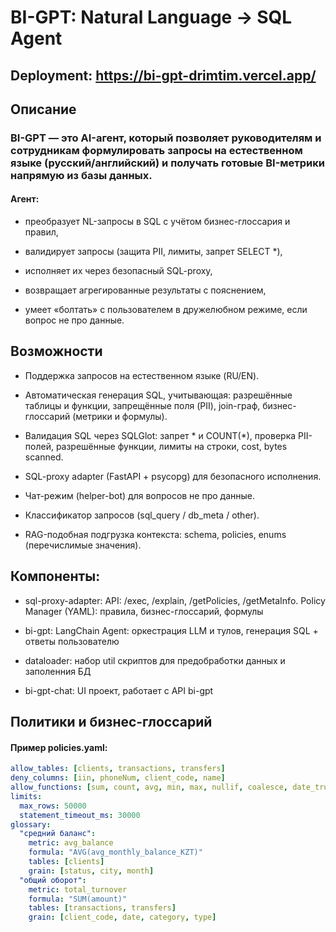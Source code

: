 # BI-GPT: Natural Language → SQL Agent

## Deployment: https://bi-gpt-drimtim.vercel.app/

## Описание

### BI-GPT — это AI-агент, который позволяет руководителям и сотрудникам формулировать запросы на естественном языке (русский/английский) и получать готовые BI-метрики напрямую из базы данных.

#### Агент:

- преобразует NL-запросы в SQL с учётом бизнес-глоссария и правил,

- валидирует запросы (защита PII, лимиты, запрет SELECT *),

- исполняет их через безопасный SQL-proxy,

- возвращает агрегированные результаты с пояснением,

- умеет «болтать» с пользователем в дружелюбном режиме, если вопрос не про данные.

## Возможности

- Поддержка запросов на естественном языке (RU/EN).

- Автоматическая генерация SQL, учитывающая:  разрешённые таблицы и функции, запрещённые поля (PII), join-граф, бизнес-глоссарий (метрики и формулы).

- Валидация SQL через SQLGlot: запрет * и COUNT(*), проверка PII-полей, разрешённые функции, лимиты на строки, cost, bytes scanned.

- SQL-proxy adapter (FastAPI + psycopg) для безопасного исполнения.

- Чат-режим (helper-bot) для вопросов не про данные.

- Классификатор запросов (sql_query / db_meta / other).

- RAG-подобная подгрузка контекста: schema, policies, enums (перечислимые значения).

## Компоненты:

- sql-proxy-adapter: API: /exec, /explain, /getPolicies, /getMetaInfo.  Policy Manager (YAML): правила, бизнес-глоссарий, формулы

- bi-gpt: LangChain Agent: оркестрация LLM и тулов, генерация SQL + ответы пользователю

- dataloader: набор util скриптов для предобработки данных и заполенния БД

- bi-gpt-chat: UI проект, работает с API bi-gpt

## Политики и бизнес-глоссарий

#### Пример policies.yaml:
```yaml
allow_tables: [clients, transactions, transfers]
deny_columns: [iin, phoneNum, client_code, name]
allow_functions: [sum, count, avg, min, max, nullif, coalesce, date_trunc, extract, to_char]
limits:
  max_rows: 50000
  statement_timeout_ms: 30000
glossary:
  "средний баланс":
    metric: avg_balance
    formula: "AVG(avg_monthly_balance_KZT)"
    tables: [clients]
    grain: [status, city, month]
  "общий оборот":
    metric: total_turnover
    formula: "SUM(amount)"
    tables: [transactions, transfers]
    grain: [client_code, date, category, type]
```
